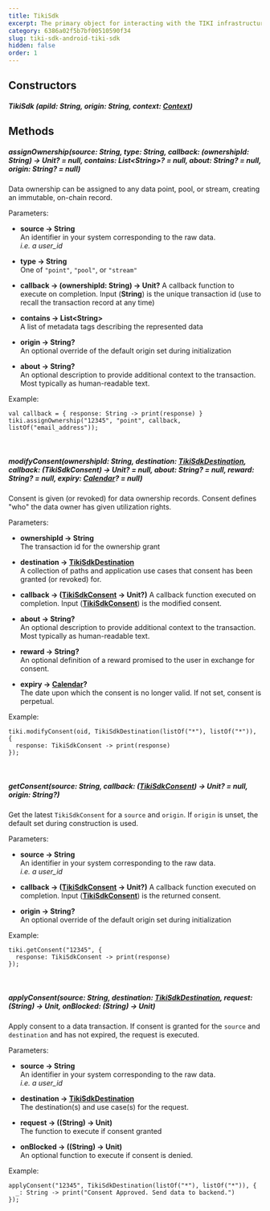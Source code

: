 ```yaml
---
title: TikiSdk
excerpt: The primary object for interacting with the TIKI infrastructure. Use `TikiSdk` to assign ownership, modify, and apply consent.
category: 6386a02f5b7bf00510590f34
slug: tiki-sdk-android-tiki-sdk
hidden: false
order: 1
---
```


## Constructors

##### TikiSdk (apiId: String, origin: String, context: [Context](https://developer.android.com/reference/android/content/Context))

## Methods

##### assignOwnership(source: String, type: String, callback: (ownershipId: String) &#8594; Unit? = null, contains: List&lt;String>? = null, about: String? = null, origin: String? = null)
Data ownership can be assigned to any data point, pool, or stream, creating an immutable, on-chain record.  

Parameters:
- **source &#8594; String**  
An identifier in your system corresponding to the raw data.  
_i.e. a user_id_


- **type &#8594; String**  
One of `"point"`, `"pool"`, or `"stream"`


- **callback &#8594; (ownershipId: String) &#8594; Unit?**
A callback function to execute on completion. Input (**String**) is the unique transaction id (use to recall the transaction record at any time)


- **contains &#8594; List&lt;String>**  
A list of metadata tags describing the represented data


- **origin &#8594; String?**  
An optional override of the default origin set during initialization


- **about &#8594; String?**  
An optional description to provide additional context to the transaction. Most typically as human-readable text.

Example:

```
val callback = { response: String -> print(response) }
tiki.assignOwnership("12345", "point", callback, listOf("email_address"));
```

&nbsp;

##### modifyConsent(ownershipId: String, destination: [TikiSdkDestination](tiki-sdk-android-tiki-sdk-destination), callback: (TikiSdkConsent) -> Unit? = null, about: String? = null, reward: String? = null, expiry: [Calendar](https://developer.android.com/reference/kotlin/java/util/Calendar.html)? = null) 
Consent is given (or revoked) for data ownership records. Consent defines "who" the data owner has given utilization rights.

Parameters:
- **ownershipId &#8594; String**  
The transaction id for the ownership grant


- **destination &#8594; [TikiSdkDestination](tiki-sdk-android-tiki-sdk-destination)**  
A collection of paths and application use cases that consent has been granted (or revoked) for.


- **callback &#8594; ([TikiSdkConsent](tiki-sdk-android-tiki-sdk-consent) &#8594; Unit?)**
A callback function executed on completion. Input (**[TikiSdkConsent](tiki-sdk-android-tiki-sdk-consent)**) is the modified consent.


- **about &#8594; String?**  
An optional description to provide additional context to the transaction. Most typically as human-readable text.


- **reward &#8594; String?**  
An optional definition of a reward promised to the user in exchange for consent.


- **expiry &#8594; [Calendar](https://developer.android.com/reference/kotlin/java/util/Calendar.html)?**  
The date upon which the consent is no longer valid. If not set, consent is perpetual.

Example:
```
tiki.modifyConsent(oid, TikiSdkDestination(listOf("*"), listOf("*")), { 
  response: TikiSdkConsent -> print(response) 
});
```

&nbsp;

##### getConsent(source: String, callback: ([TikiSdkConsent](tiki-sdk-android-tiki-sdk-consent)) -> Unit? = null, origin: String?)  
Get the latest `TikiSdkConsent` for a `source` and `origin`. If `origin` is unset, the default set during construction is used.

Parameters:
- **source &#8594; String**  
  An identifier in your system corresponding to the raw data.  
  _i.e. a user_id_


- **callback &#8594; ([TikiSdkConsent](tiki-sdk-android-tiki-sdk-consent) &#8594; Unit?)**
  A callback function executed on completion. Input (**[TikiSdkConsent](tiki-sdk-android-tiki-sdk-consent)**) is the returned consent.


- **origin &#8594; String?**  
An optional override of the default origin set during initialization

Example:
```
tiki.getConsent("12345", {
  response: TikiSdkConsent -> print(response)
});
```

&nbsp;

##### applyConsent(source: String, destination: [TikiSdkDestination](tiki-sdk-android-tiki-sdk-destination), request: (String) &#8594; Unit, onBlocked: (String) &#8594; Unit) 
Apply consent to a data transaction. If consent is granted for the `source` and `destination` and has not expired, the request is executed.

Parameters:
- **source &#8594; String**  
An identifier in your system corresponding to the raw data.  
_i.e. a user_id_


- **destination &#8594; [TikiSdkDestination](tiki-sdk-android-tiki-sdk-destination)**  
The destination(s) and use case(s) for the request.


- **request &#8594; ((String) &#8594; Unit)**  
The function to execute if consent granted


- **onBlocked &#8594; ((String) &#8594; Unit)**  
An optional function to execute if consent is denied.


Example:
```
applyConsent("12345", TikiSdkDestination(listOf("*"), listOf("*")), { 
  _: String -> print("Consent Approved. Send data to backend.")
});
```